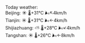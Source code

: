 Today weather:  
Beijing: ☀️   🌡️+31°C 🌬️↖4km/h  
Tianjin: ☀️   🌡️+31°C 🌬️←4km/h  
Shijiazhuang: ⛅️  🌡️+28°C 🌬️↙4km/h  
Tangshan: ☀️   🌡️+26°C 🌬️←8km/h  
